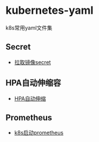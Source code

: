 # kubernetes-yaml
k8s常用yaml文件集

## Secret

- [拉取镜像secret](./secret/mirroring-secret.md)

## HPA自动伸缩容

- [HPA自动伸缩](./hpa/README.md)

## Prometheus

- [k8s启动prometheus](./prometheus-yaml/README.md)

